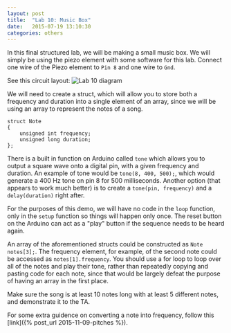 ```yaml
---
layout: post
title:  "Lab 10: Music Box"
date:   2015-07-19 13:10:30
categories: others
---
```


In this final structured lab, we will be making a small music box. We will simply be using the piezo element with some software for this lab. Connect one wire of the Piezo element to `Pin 8` and one wire to `Gnd`.

See this circuit layout:
![Lab 10 diagram]({{site.url}}/images/lab_10.jpg)

We will need to create a struct, which will allow you to store both a frequency and duration into a single element of an array, since we will be using an array to represent the notes of a song.

    struct Note
    {
    	unsigned int frequency;
    	unsigned long duration;
    };

There is a built in function on Arduino called `tone` which allows you to output a square wave onto a digital pin, with a given frequency and duration. An example of tone would be `tone(8, 400, 500);`, which would generate a 400 Hz tone on pin 8 for 500 milliseconds. Another option (that appears to work much better) is to create a `tone(pin, frequency)` and a `delay(duration)` right after.

For the purposes of this demo, we will have no code in the `loop` function, only in the `setup` function so things will happen only once. The reset button on the Arduino can act as a "play" button if the sequence needs to be heard again.

An array of the aforementioned structs could be constructed as `Note notes[3];`. The frequency element, for example, of the second note could be accessed as `notes[1].frequency`. You should use a for loop to loop over all of the notes and play their tone, rather than repeatedly copying and pasting code for each note, since that would be largely defeat the purpose of having an array in the first place.

Make sure the song is at least 10 notes long with at least 5 different notes, and demonstrate it to the TA.

For some extra guidence on converting a note into frequency, follow this [link]({% post_url 2015-11-09-pitches %}).